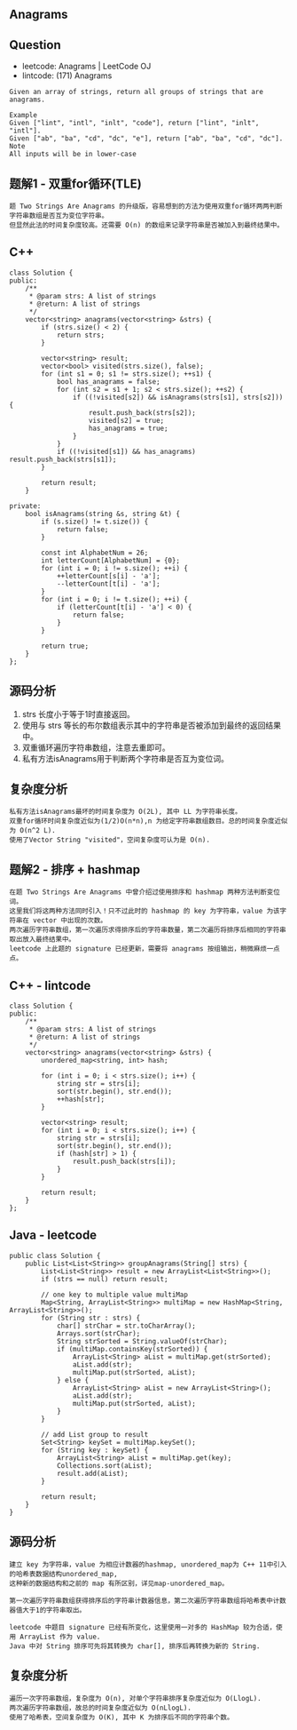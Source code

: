 ## Anagrams

## Question

- leetcode: Anagrams | LeetCode OJ
- lintcode: (171) Anagrams

```
Given an array of strings, return all groups of strings that are anagrams.

Example
Given ["lint", "intl", "inlt", "code"], return ["lint", "inlt", "intl"].
Given ["ab", "ba", "cd", "dc", "e"], return ["ab", "ba", "cd", "dc"].
Note
All inputs will be in lower-case
```

## 题解1 - 双重for循环(TLE)

    题 Two Strings Are Anagrams 的升级版，容易想到的方法为使用双重for循环两两判断字符串数组是否互为变位字符串。
    但显然此法的时间复杂度较高。还需要 O(n) 的数组来记录字符串是否被加入到最终结果中。
    

## C++

    class Solution {
    public:
        /**
         * @param strs: A list of strings
         * @return: A list of strings
         */
        vector<string> anagrams(vector<string> &strs) {
            if (strs.size() < 2) {
                return strs;
            }
    
            vector<string> result;
            vector<bool> visited(strs.size(), false);
            for (int s1 = 0; s1 != strs.size(); ++s1) {
                bool has_anagrams = false;
                for (int s2 = s1 + 1; s2 < strs.size(); ++s2) {
                    if ((!visited[s2]) && isAnagrams(strs[s1], strs[s2])) {
                        result.push_back(strs[s2]);
                        visited[s2] = true;
                        has_anagrams = true;
                    }
                }
                if ((!visited[s1]) && has_anagrams) result.push_back(strs[s1]);
            }
    
            return result;
        }
    
    private:
        bool isAnagrams(string &s, string &t) {
            if (s.size() != t.size()) {
                return false;
            }
    
            const int AlphabetNum = 26;
            int letterCount[AlphabetNum] = {0};
            for (int i = 0; i != s.size(); ++i) {
                ++letterCount[s[i] - 'a'];
                --letterCount[t[i] - 'a'];
            }
            for (int i = 0; i != t.size(); ++i) {
                if (letterCount[t[i] - 'a'] < 0) {
                    return false;
                }
            }
    
            return true;
        }
    };
    
## 源码分析

1. strs 长度小于等于1时直接返回。
2. 使用与 strs 等长的布尔数组表示其中的字符串是否被添加到最终的返回结果中。
3. 双重循环遍历字符串数组，注意去重即可。
4. 私有方法isAnagrams用于判断两个字符串是否互为变位词。

## 复杂度分析

    私有方法isAnagrams最坏的时间复杂度为 O(2L), 其中 LL 为字符串长度。
    双重for循环时间复杂度近似为(1/2)O(n*n),n 为给定字符串数组数目。总的时间复杂度近似为 O(n^2 L). 
    使用了Vector String "visited"，空间复杂度可认为是 O(n).
    
## 题解2 - 排序 + hashmap

    在题 Two Strings Are Anagrams 中曾介绍过使用排序和 hashmap 两种方法判断变位词。
    这里我们将这两种方法同时引入！只不过此时的 hashmap 的 key 为字符串，value 为该字符串在 vector 中出现的次数。
    两次遍历字符串数组，第一次遍历求得排序后的字符串数量，第二次遍历将排序后相同的字符串取出放入最终结果中。
    leetcode 上此题的 signature 已经更新，需要将 anagrams 按组输出，稍微麻烦一点点。

## C++ - lintcode

    class Solution {
    public:
        /**
         * @param strs: A list of strings
         * @return: A list of strings
         */
        vector<string> anagrams(vector<string> &strs) {
            unordered_map<string, int> hash;
    
            for (int i = 0; i < strs.size(); i++) {
                string str = strs[i];
                sort(str.begin(), str.end());
                ++hash[str];
            }
    
            vector<string> result;
            for (int i = 0; i < strs.size(); i++) {
                string str = strs[i];
                sort(str.begin(), str.end());
                if (hash[str] > 1) {
                    result.push_back(strs[i]);
                }
            }
    
            return result;
        }
    };
    
## Java - leetcode

    public class Solution {
        public List<List<String>> groupAnagrams(String[] strs) {
            List<List<String>> result = new ArrayList<List<String>>();
            if (strs == null) return result;
    
            // one key to multiple value multiMap
            Map<String, ArrayList<String>> multiMap = new HashMap<String, ArrayList<String>>();
            for (String str : strs) {
                char[] strChar = str.toCharArray();
                Arrays.sort(strChar);
                String strSorted = String.valueOf(strChar);
                if (multiMap.containsKey(strSorted)) {
                    ArrayList<String> aList = multiMap.get(strSorted);
                    aList.add(str);
                    multiMap.put(strSorted, aList);
                } else {
                    ArrayList<String> aList = new ArrayList<String>();
                    aList.add(str);
                    multiMap.put(strSorted, aList);
                }
            }
    
            // add List group to result
            Set<String> keySet = multiMap.keySet();
            for (String key : keySet) {
                ArrayList<String> aList = multiMap.get(key);
                Collections.sort(aList);
                result.add(aList);
            }
    
            return result;
        }
    }
    
## 源码分析

    建立 key 为字符串，value 为相应计数器的hashmap, unordered_map为 C++ 11中引入的哈希表数据结构unordered_map, 
    这种新的数据结构和之前的 map 有所区别，详见map-unordered_map。
    
    第一次遍历字符串数组获得排序后的字符串计数器信息，第二次遍历字符串数组将哈希表中计数器值大于1的字符串取出。
    
    leetcode 中题目 signature 已经有所变化，这里使用一对多的 HashMap 较为合适，使用 ArrayList 作为 value. 
    Java 中对 String 排序可先将其转换为 char[], 排序后再转换为新的 String.

## 复杂度分析

    遍历一次字符串数组，复杂度为 O(n), 对单个字符串排序复杂度近似为 O(LlogL). 
    两次遍历字符串数组，故总的时间复杂度近似为 O(nLlogL). 
    使用了哈希表，空间复杂度为 O(K), 其中 K 为排序后不同的字符串个数。